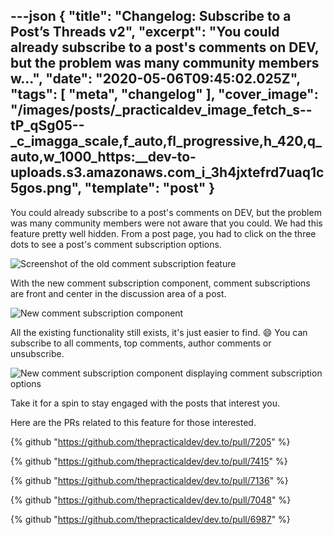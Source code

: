 ---json
{
  "title": "Changelog: Subscribe to a Post’s Threads v2",
  "excerpt": "You could already subscribe to a post's comments on DEV, but the problem was many community members w...",
  "date": "2020-05-06T09:45:02.025Z",
  "tags": [
    "meta",
    "changelog"
  ],
  "cover_image": "/images/posts/_practicaldev_image_fetch_s--tP_qSg05--_c_imagga_scale,f_auto,fl_progressive,h_420,q_auto,w_1000_https:__dev-to-uploads.s3.amazonaws.com_i_3h4jxtefrd7uaq1c5gos.png",
  "template": "post"
}
---
You could already subscribe to a post's comments on DEV, but the problem was many community members were not aware that you could. We had this feature pretty well hidden. From a post page, you had to click on the three dots to see a post's comment subscription options.

![Screenshot of the old comment subscription feature](https://dev-to-uploads.s3.amazonaws.com/i/0sj1vxrqee4oji1r2yz2.png)

With the new comment subscription component, comment subscriptions are front and center in the discussion area of a post.

![New comment subscription component](https://dev-to-uploads.s3.amazonaws.com/i/airq1toftv6k2u0zaggl.png)

All the existing functionality still exists, it's just easier to find. 😄 You can subscribe to all comments, top comments, author comments or unsubscribe.

![New comment subscription component displaying comment subscription options](https://dev-to-uploads.s3.amazonaws.com/i/u5ngx2iqvxvz5ysi1771.png)

Take it for a spin to stay engaged with the posts that interest you.

Here are the PRs related to this feature for those interested.

{% github "https://github.com/thepracticaldev/dev.to/pull/7205" %}

{% github "https://github.com/thepracticaldev/dev.to/pull/7415" %}

{% github "https://github.com/thepracticaldev/dev.to/pull/7136" %}

{% github "https://github.com/thepracticaldev/dev.to/pull/7048" %}

{% github "https://github.com/thepracticaldev/dev.to/pull/6987" %}


